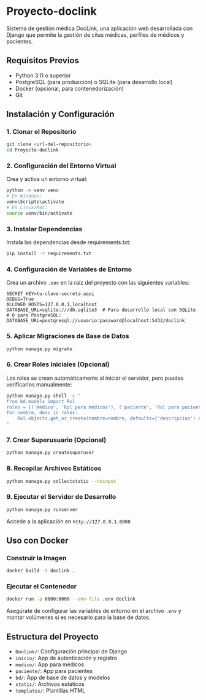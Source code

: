 # Proyecto-doclink

Sistema de gestión médica DocLink, una aplicación web desarrollada con Django que permite la gestión de citas médicas, perfiles de médicos y pacientes.

## Requisitos Previos

- Python 3.11 o superior
- PostgreSQL (para producción) o SQLite (para desarrollo local)
- Docker (opcional, para contenedorización)
- Git

## Instalación y Configuración

### 1. Clonar el Repositorio

```bash
git clone <url-del-repositorio>
cd Proyecto-doclink
```

### 2. Configuración del Entorno Virtual

Crea y activa un entorno virtual:

```bash
python -m venv venv
# En Windows:
venv\Scripts\activate
# En Linux/Mac:
source venv/bin/activate
```

### 3. Instalar Dependencias

Instala las dependencias desde requirements.txt:

```bash
pip install -r requirements.txt
```

### 4. Configuración de Variables de Entorno

Crea un archivo `.env` en la raíz del proyecto con las siguientes variables:

```env
SECRET_KEY=tu-clave-secreta-aqui
DEBUG=True
ALLOWED_HOSTS=127.0.0.1,localhost
DATABASE_URL=sqlite:///db.sqlite3  # Para desarrollo local con SQLite
# O para PostgreSQL: DATABASE_URL=postgresql://usuario:password@localhost:5432/doclink
```

### 5. Aplicar Migraciones de Base de Datos

```bash
python manage.py migrate
```

### 6. Crear Roles Iniciales (Opcional)

Los roles se crean automáticamente al iniciar el servidor, pero puedes verificarlos manualmente:

```bash
python manage.py shell -c "
from bd.models import Rol
roles = [('medico', 'Rol para médicos'), ('paciente', 'Rol para pacientes'), ('admin', 'Rol para administradores')]
for nombre, desc in roles:
    Rol.objects.get_or_create(nombre=nombre, defaults={'descripcion': desc})
"
```

### 7. Crear Superusuario (Opcional)

```bash
python manage.py createsuperuser
```

### 8. Recopilar Archivos Estáticos

```bash
python manage.py collectstatic --noinput
```

### 9. Ejecutar el Servidor de Desarrollo

```bash
python manage.py runserver
```

Accede a la aplicación en `http://127.0.0.1:8000`

## Uso con Docker

### Construir la Imagen

```bash
docker build -t doclink .
```

### Ejecutar el Contenedor

```bash
docker run -p 8000:8000 --env-file .env doclink
```

Asegúrate de configurar las variables de entorno en el archivo `.env` y montar volúmenes si es necesario para la base de datos.

## Estructura del Proyecto

- `Donlink/`: Configuración principal de Django
- `inicio/`: App de autenticación y registro
- `medico/`: App para médicos
- `paciente/`: App para pacientes
- `bd/`: App de base de datos y modelos
- `static/`: Archivos estáticos
- `templates/`: Plantillas HTML
